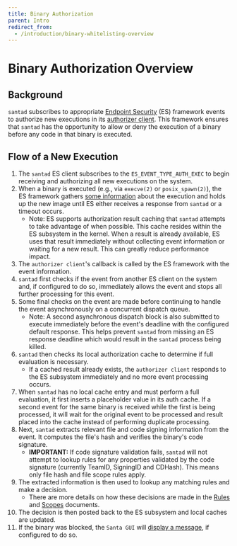 ```yaml
---
title: Binary Authorization
parent: Intro
redirect_from:
  - /introduction/binary-whitelisting-overview
---
```


# Binary Authorization Overview

## Background

`santad` subscribes to appropriate
[Endpoint Security](https://developer.apple.com/documentation/endpointsecurity)
(ES) framework events to authorize new executions in its
[authorizer client](../binaries/santad#event-streams). This framework ensures
that `santad` has the opportunity to allow or deny the execution of a binary
before any code in that binary is executed.

## Flow of a New Execution

1.  The `santad` ES client subscribes to the `ES_EVENT_TYPE_AUTH_EXEC` to begin
    receiving and authorizing all new executions on the system.
1.  When a binary is executed (e.g., via `execve(2)` or `posix_spawn(2)`), the
    ES framework gathers
    [some information](https://developer.apple.com/documentation/endpointsecurity/es_event_exec_t)
    about the execution and holds up the new image until ES either receives a
    response from `santad` or a timeout occurs.
    *   Note: ES supports authorization result caching that `santad` attempts to
        take advantage of when possible. This cache resides within the ES
        subsystem in the kernel. When a result is already available, ES uses
        that result immediately without collecting event information or waiting
        for a new result. This can greatly reduce performance impact.
1.  The `authorizer client`'s callback is called by the ES framework with the
    event information.
1.  `santad` first checks if the event from another ES client on the system and,
    if configured to do so, immediately allows the event and stops all further
    processing for this event.
1.  Some final checks on the event are made before continuing to handle
    the event asynchronously on a concurrent dispatch queue.
    *   Note: A second asynchronous dispatch block is also submitted to execute
        immediately before the event's deadline with the configured default
        response. This helps prevent `santad` from missing an ES response
        deadline which would result in the `santad` process being killed.
1.  `santad` then checks its local authorization cache to determine if full
    evaluation is necessary.
    *   If a cached result already exists, the `authorizer client` responds to
        the ES subsystem immediately and no more event processing occurs.
1.  When `santad` has no local cache entry and must perform a full evaluation,
    it first inserts a placeholder value in its auth cache. If a second event
    for the same binary is received while the first is being processed, it will
    wait for the original event to be processed and result placed into the cache
    instead of performing duplicate processing.
1.  Next, `santad` extracts relevant file and code signing information from the
    event. It computes the file's hash and verifies the binary's code
    signature.
    *   **IMPORTANT:** If code signature validation fails, `santad` will not
        attempt to lookup rules for any properties validated by the code
        signature (currently TeamID, SigningID and CDHash). This means only file
        hash and file scope rules apply.
1.  The extracted information is then used to lookup any matching rules and make
    a decision.
    *   There are more details on how these decisions are made in the
        [Rules](../concepts/rules.md) and [Scopes](../concepts/scopes.md)
        documents.
1.  The decision is then posted back to the ES subsystem and local caches are
    updated.
1.  If the binary was blocked, the `Santa GUI` will
    [display a message](../binaries/santa-gui.html#blocked-executions), if
    configured to do so.
